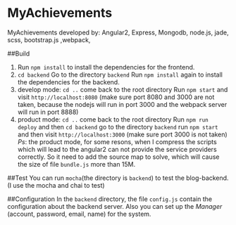 # MyAchievements
MyAchievements developed by:
Angular2, Express, Mongodb, node.js,  jade, scss, bootstrap.js ,webpack, 

##Build

1. Run `npm install` to install the dependencies for the frontend.
2. `cd backend` Go to the directory `backend` Run `npm install` again to install the dependencies for the backend.
3. develop mode: `cd ..` come back to the root directory Run `npm start` and visit `http://localhost:8080` (make sure port 8080 and 3000 are not taken, because the nodejs will run in port 3000 and the webpack server will run in port 8888)
4. product mode: `cd ..` come back to the root directory Run `npm run deploy` and then `cd backend` go to the directory `backend` run `npm start` and then visit `http://localhost:3000` (make sure port 3000 is not taken) *Ps*: the product mode, for some resons, when I compress the scripts which will lead to the angular2 can not provide the service providers correctly. So it need to add the source map to solve, which will cause the size of file `bundle.js` more than 15M. 


##Test
You can run `mocha`(the directory is `backend`) to test the blog-backend.(I use the mocha and chai to test)


##Configuration
In the `backend` directory, the file `config.js` contain the configuration about the backend server. Also you can set up the *Manager* (account, password, email, name) for the system.  
